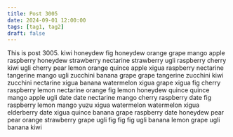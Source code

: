 ```yaml
---
title: Post 3005
date: 2024-09-01 12:00:00
tags: [tag1, tag2]
draft: false
---
```

This is post 3005.
kiwi
honeydew
fig
honeydew
orange
grape
mango
apple
raspberry
honeydew
strawberry
nectarine
strawberry
ugli
raspberry
cherry
kiwi
ugli
cherry
pear
lemon
orange
quince
apple
xigua
raspberry
nectarine
tangerine
mango
ugli
zucchini
banana
grape
grape
tangerine
zucchini
kiwi
zucchini
nectarine
xigua
banana
watermelon
xigua
grape
xigua
fig
cherry
raspberry
lemon
nectarine
orange
fig
lemon
honeydew
quince
quince
mango
apple
ugli
date
date
nectarine
mango
cherry
raspberry
date
fig
raspberry
lemon
mango
yuzu
xigua
watermelon
watermelon
xigua
elderberry
date
xigua
quince
banana
grape
raspberry
date
honeydew
pear
pear
orange
strawberry
grape
ugli
fig
fig
fig
ugli
banana
lemon
grape
ugli
banana
kiwi
